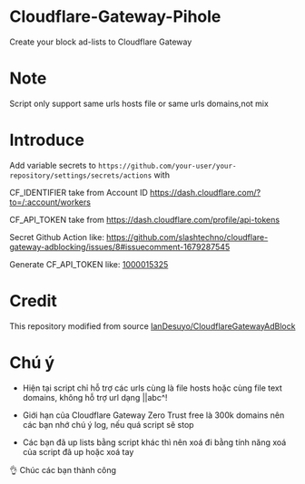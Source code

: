 # Cloudflare-Gateway-Pihole
Create your block ad-lists to Cloudflare Gateway

# Note
Script only support same urls hosts file or same urls domains,not mix

# Introduce
Add variable secrets to 
`https://github.com/your-user/your-repository/settings/secrets/actions`
with

CF_IDENTIFIER take from Account ID https://dash.cloudflare.com/?to=/:account/workers

CF_API_TOKEN take from https://dash.cloudflare.com/profile/api-tokens

Secret Github Action like:
</img>https://github.com/slashtechno/cloudflare-gateway-adblocking/issues/8#issuecomment-1679287545<img>

Generate CF_API_TOKEN like:
[1000015325](https://github.com/luxysiv/Cloudflare-Gateway-Pihole/assets/46205571/91e6d793-573c-4e03-91f3-f265d9bd1cdb)

# Credit
This repository modified from source [IanDesuyo/CloudflareGatewayAdBlock](https://github.com/IanDesuyo/CloudflareGatewayAdBlock)

# Chú ý 

* Hiện tại script chỉ hỗ trợ các urls cùng là file hosts hoặc cùng file text domains, không hỗ trợ url dạng ||abc^!

* Giới hạn của Cloudflare Gateway Zero Trust free là 300k domains nên các bạn nhớ chú ý log, nếu quá script sẽ stop

* Các bạn đã up lists bằng script khác thì nên xoá đi bằng tính năng xoá của script đã up hoặc xoá tay

👌 Chúc các bạn thành công 
